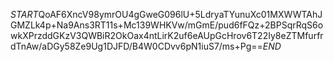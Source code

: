 $START$QoAF6XncV98ymrOU4gGweG096lU+5LdryaTYunuXc01MXWWTAhJGMZLk4p+Na9Ans3RT11s+Mc139WHKVw/mGmE/pud6fFQz+2BPSqrRqS6owkXPrzddGKzV3QWBiR2OkOax4ntLirK2uf6eAUpGcHrov6T22Iy8eZTMfurfrdTnAw/aDGy58Ze9Ug1DJFD/B4W0CDvv6pN1iuS7/ms+Pg==$END$